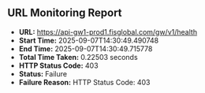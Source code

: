 ## URL Monitoring Report

- **URL:** https://api-gw1-prod1.fisglobal.com/gw/v1/health
- **Start Time:** 2025-09-07T14:30:49.490748
- **End Time:** 2025-09-07T14:30:49.715778
- **Total Time Taken:** 0.22503 seconds
- **HTTP Status Code:** 403
- **Status:** Failure
- **Failure Reason:** HTTP Status Code: 403
